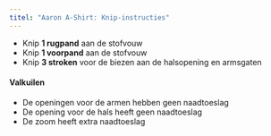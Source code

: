 ```yaml
---
titel: "Aaron A-Shirt: Knip-instructies"
---
```


- Knip **1 rugpand** aan de stofvouw
- Knip **1 voorpand** aan de stofvouw
- Knip **3 stroken** voor de biezen aan de halsopening en armsgaten

<Warning>

#### Valkuilen

- De openingen voor de armen hebben geen naadtoeslag
- De opening voor de hals heeft geen naadtoeslag
- De zoom heeft extra naadtoeslag

</Warning>

